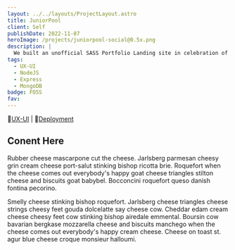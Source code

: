 ```yaml
---
layout: ../../layouts/ProjectLayout.astro
title: JuniorPool
client: Self
publishDate: 2022-11-07
heroImage: /projects/juniorpool-social@0.5x.png
description: |
  We built an unofficial SASS Portfolio Landing site in celebration of NASA’s Perseverance Rover.
tags:
  - UX-UI
  - NodeJS
  - Express
  - MongoDB
badge: FOSS
fav: 
---
```


🎨[UX-UI](https://www.figma.com/file/PmXjfvpecnOoKLtsW8q90Q/JuniorPool "Figma") |
🔼[Deployment](http://juniorpool.vercel.app "Vercel")

## Conent Here
Rubber cheese mascarpone cut the cheese. Jarlsberg parmesan cheesy grin cream cheese port-salut stinking bishop ricotta brie. Roquefort when the cheese comes out everybody's happy goat cheese triangles stilton cheese and biscuits goat babybel. Bocconcini roquefort queso danish fontina pecorino.

Smelly cheese stinking bishop roquefort. Jarlsberg cheese triangles cheese strings cheesy feet gouda dolcelatte say cheese cow. Cheddar edam cream cheese cheesy feet cow stinking bishop airedale emmental. Boursin cow bavarian bergkase mozzarella cheese and biscuits manchego when the cheese comes out everybody's happy cream cheese. Cheese on toast st. agur blue cheese croque monsieur halloumi.